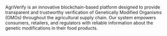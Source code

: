 AgriVerify is an innovative blockchain-based platform designed to provide transparent and trustworthy verification of Genetically Modified Organisms (GMOs) 
throughout the agricultural supply chain. Our system empowers consumers, retailers, and regulators with reliable information about the genetic modifications in their food products.
